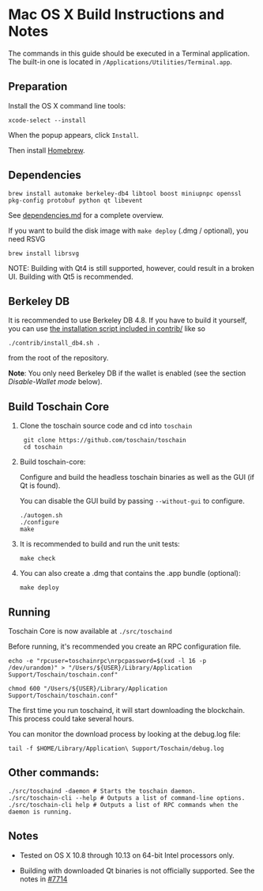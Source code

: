 Mac OS X Build Instructions and Notes
====================================
The commands in this guide should be executed in a Terminal application.
The built-in one is located in `/Applications/Utilities/Terminal.app`.

Preparation
-----------
Install the OS X command line tools:

`xcode-select --install`

When the popup appears, click `Install`.

Then install [Homebrew](https://brew.sh).

Dependencies
----------------------

    brew install automake berkeley-db4 libtool boost miniupnpc openssl pkg-config protobuf python qt libevent

See [dependencies.md](dependencies.md) for a complete overview.

If you want to build the disk image with `make deploy` (.dmg / optional), you need RSVG

    brew install librsvg

NOTE: Building with Qt4 is still supported, however, could result in a broken UI. Building with Qt5 is recommended.

Berkeley DB
-----------
It is recommended to use Berkeley DB 4.8. If you have to build it yourself,
you can use [the installation script included in contrib/](/contrib/install_db4.sh)
like so

```shell
./contrib/install_db4.sh .
```

from the root of the repository.

**Note**: You only need Berkeley DB if the wallet is enabled (see the section *Disable-Wallet mode* below).

Build Toschain Core
------------------------

1. Clone the toschain source code and cd into `toschain`

        git clone https://github.com/toschain/toschain
        cd toschain

2.  Build toschain-core:

    Configure and build the headless toschain binaries as well as the GUI (if Qt is found).

    You can disable the GUI build by passing `--without-gui` to configure.

        ./autogen.sh
        ./configure
        make

3.  It is recommended to build and run the unit tests:

        make check

4.  You can also create a .dmg that contains the .app bundle (optional):

        make deploy

Running
-------

Toschain Core is now available at `./src/toschaind`

Before running, it's recommended you create an RPC configuration file.

    echo -e "rpcuser=toschainrpc\nrpcpassword=$(xxd -l 16 -p /dev/urandom)" > "/Users/${USER}/Library/Application Support/Toschain/toschain.conf"

    chmod 600 "/Users/${USER}/Library/Application Support/Toschain/toschain.conf"

The first time you run toschaind, it will start downloading the blockchain. This process could take several hours.

You can monitor the download process by looking at the debug.log file:

    tail -f $HOME/Library/Application\ Support/Toschain/debug.log

Other commands:
-------

    ./src/toschaind -daemon # Starts the toschain daemon.
    ./src/toschain-cli --help # Outputs a list of command-line options.
    ./src/toschain-cli help # Outputs a list of RPC commands when the daemon is running.

Notes
-----

* Tested on OS X 10.8 through 10.13 on 64-bit Intel processors only.

* Building with downloaded Qt binaries is not officially supported. See the notes in [#7714](https://github.com/toschain/toschain/issues/7714)
